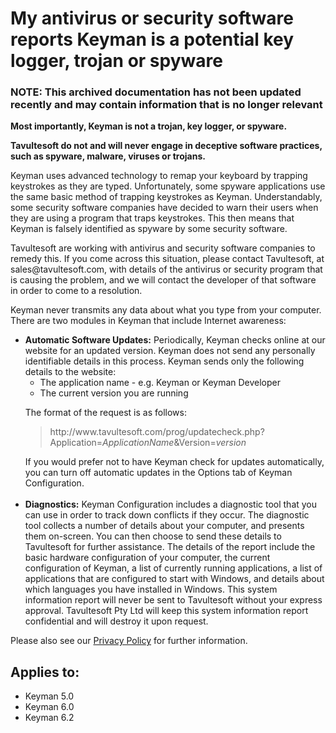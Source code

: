 # My antivirus or security software reports Keyman is a potential key logger, trojan or spyware

### **NOTE**: This archived documentation has not been updated recently and may contain information that is no longer relevant


<p><b>Most importantly, Keyman is not a trojan, key logger, or spyware.</b></p>

<p><b>Tavultesoft do not and will never engage in deceptive software practices, such as spyware, malware, viruses
or trojans.</b></p>

<p>Keyman uses advanced technology to remap your keyboard by trapping keystrokes as they are typed.  Unfortunately,
some spyware applications use the same basic method of trapping keystrokes as Keyman.  Understandably, some security
software companies have decided to warn their users when they are using a program that traps keystrokes.  This then
means that Keyman is falsely identified as spyware by some security software.</p>

<p>Tavultesoft are working with antivirus and security software companies to remedy this.  If you come across this
situation, please contact Tavultesoft, at sales@tavultesoft.com, with details of the antivirus or security
program that is causing the problem, and we will contact the developer of that software in order to come to a resolution.</p>

<p>Keyman never transmits any data about what you type from your computer.  There are two modules in Keyman that include
Internet awareness:
<ul><li><b>Automatic Software Updates:</b> Periodically, Keyman checks online at our website for an updated version.  Keyman
does not send any personally identifiable details in this process.  Keyman sends only the following details to the website:
  <ul><li>The application name - e.g. Keyman or Keyman Developer</li>
  <li>The current version you are running</li></ul>

The format of the request is as follows:<br>
<blockquote>http://www.tavultesoft.com/prog/updatecheck.php?Application=<i>ApplicationName</i>&Version=<i>version</i></blockquote>
If you would prefer not to have Keyman check for updates automatically, you can turn off automatic updates in the 
Options tab of Keyman Configuration.<br><br></li>

<li><b>Diagnostics:</b> Keyman Configuration includes a diagnostic tool that you can use in order to track down conflicts
if they occur.  The diagnostic tool collects a number of details about your computer, and presents them on-screen.  You can
then choose to send these details to Tavultesoft for further assistance.  The details of the report include the basic
hardware configuration of your computer, the current configuration of Keyman, a list of currently running applications,
a list of applications that are configured to start with Windows, and details about which languages you have installed
in Windows.  This system information report will never be sent to Tavultesoft without your express approval.  
Tavultesoft Pty Ltd will keep this system information report confidential and will destroy it upon request.
</li>
</ul>

<p>Please also see our <a href='/privacy.php'>Privacy Policy</a> for further information.</p>


## Applies to:
 * Keyman 5.0
 * Keyman 6.0
 * Keyman 6.2
